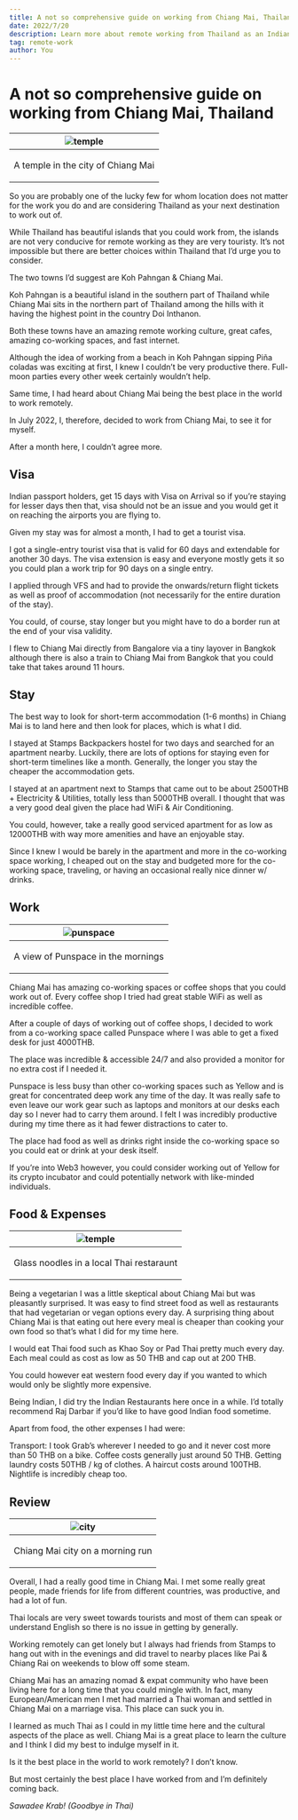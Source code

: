 ```yaml
---
title: A not so comprehensive guide on working from Chiang Mai, Thailand
date: 2022/7/20
description: Learn more about remote working from Thailand as an Indian.
tag: remote-work
author: You
---
```


# A not so comprehensive guide on working from Chiang Mai, Thailand

| ![temple](../../images/chiangmai/temple.jpeg) |
| :-------------------------------------------: |
|   <p>A temple in the city of Chiang Mai</p>   |

So you are probably one of the lucky few for whom location does not matter for the work you do and are considering Thailand as your next destination to work out of.

While Thailand has beautiful islands that you could work from, the islands are not very conducive for remote working as they are very touristy. It’s not impossible but there are better choices within Thailand that I’d urge you to consider.

The two towns I’d suggest are Koh Pahngan & Chiang Mai.

Koh Pahngan is a beautiful island in the southern part of Thailand while Chiang Mai sits in the northern part of Thailand among the hills with it having the highest point in the country Doi Inthanon.

Both these towns have an amazing remote working culture, great cafes, amazing co-working spaces, and fast internet.

Although the idea of working from a beach in Koh Pahngan sipping Piña coladas was exciting at first, I knew I couldn’t be very productive there. Full-moon parties every other week certainly wouldn’t help.

Same time, I had heard about Chiang Mai being the best place in the world to work remotely.

In July 2022, I, therefore, decided to work from Chiang Mai, to see it for myself.

After a month here, I couldn’t agree more.

## Visa

Indian passport holders, get 15 days with Visa on Arrival so if you’re staying for lesser days then that, visa should not be an issue and you would get it on reaching the airports you are flying to.

Given my stay was for almost a month, I had to get a tourist visa.

I got a single-entry tourist visa that is valid for 60 days and extendable for another 30 days. The visa extension is easy and everyone mostly gets it so you could plan a work trip for 90 days on a single entry.

I applied through VFS and had to provide the onwards/return flight tickets as well as proof of accommodation (not necessarily for the entire duration of the stay).

You could, of course, stay longer but you might have to do a border run at the end of your visa validity.

I flew to Chiang Mai directly from Bangalore via a tiny layover in Bangkok although there is also a train to Chiang Mai from Bangkok that you could take that takes around 11 hours.

## Stay

The best way to look for short-term accommodation (1-6 months) in Chiang Mai is to land here and then look for places, which is what I did.

I stayed at Stamps Backpackers hostel for two days and searched for an apartment nearby. Luckily, there are lots of options for staying even for short-term timelines like a month. Generally, the longer you stay the cheaper the accommodation gets.

I stayed at an apartment next to Stamps that came out to be about 2500THB + Electricity & Utilities, totally less than 5000THB overall. I thought that was a very good deal given the place had WiFi & Air Conditioning.

You could, however, take a really good serviced apartment for as low as 12000THB with way more amenities and have an enjoyable stay.

Since I knew I would be barely in the apartment and more in the co-working space working, I cheaped out on the stay and budgeted more for the co-working space, traveling, or having an occasional really nice dinner w/ drinks.

## Work

| ![punspace](../../images/chiangmai/punspace.jpeg) |
| :-----------------------------------------------: |
|     <p>A view of Punspace in the mornings</p>     |

Chiang Mai has amazing co-working spaces or coffee shops that you could work out of. Every coffee shop I tried had great stable WiFi as well as incredible coffee.

After a couple of days of working out of coffee shops, I decided to work from a co-working space called Punspace where I was able to get a fixed desk for just 4000THB.

The place was incredible & accessible 24/7 and also provided a monitor for no extra cost if I needed it.

Punspace is less busy than other co-working spaces such as Yellow and is great for concentrated deep work any time of the day. It was really safe to even leave our work gear such as laptops and monitors at our desks each day so I never had to carry them around. I felt I was incredibly productive during my time there as it had fewer distractions to cater to.

The place had food as well as drinks right inside the co-working space so you could eat or drink at your desk itself.

If you’re into Web3 however, you could consider working out of Yellow for its crypto incubator and could potentially network with like-minded individuals.

## Food & Expenses

|   ![temple](../../images/chiangmai/food.jpeg)   |
| :---------------------------------------------: |
| <p>Glass noodles in a local Thai restaraunt</p> |

Being a vegetarian I was a little skeptical about Chiang Mai but was pleasantly surprised. It was easy to find street food as well as restaurants that had vegetarian or vegan options every day. A surprising thing about Chiang Mai is that eating out here every meal is cheaper than cooking your own food so that’s what I did for my time here.

I would eat Thai food such as Khao Soy or Pad Thai pretty much every day. Each meal could as cost as low as 50 THB and cap out at 200 THB.

You could however eat western food every day if you wanted to which would only be slightly more expensive.

Being Indian, I did try the Indian Restaurants here once in a while. I’d totally recommend Raj Darbar if you’d like to have good Indian food sometime.

Apart from food, the other expenses I had were:

Transport: I took Grab’s wherever I needed to go and it never cost more than 50 THB on a bike.
Coffee costs generally just around 50 THB.
Getting laundry costs 50THB / kg of clothes.
A haircut costs around 100THB.
Nightlife is incredibly cheap too.

## Review

| ![city](../../images/chiangmai/city.webp) |
| :---------------------------------------: |
|  <p>Chiang Mai city on a morning run</p>  |

Overall, I had a really good time in Chiang Mai. I met some really great people, made friends for life from different countries, was productive, and had a lot of fun.

Thai locals are very sweet towards tourists and most of them can speak or understand English so there is no issue in getting by generally.

Working remotely can get lonely but I always had friends from Stamps to hang out with in the evenings and did travel to nearby places like Pai & Chiang Rai on weekends to blow off some steam.

Chiang Mai has an amazing nomad & expat community who have been living here for a long time that you could mingle with. In fact, many European/American men I met had married a Thai woman and settled in Chiang Mai on a marriage visa. This place can suck you in.

I learned as much Thai as I could in my little time here and the cultural aspects of the place as well. Chiang Mai is a great place to learn the culture and I think I did my best to indulge myself in it.

Is it the best place in the world to work remotely? I don’t know.

But most certainly the best place I have worked from and I’m definitely coming back.

<i>Sawadee Krab! (Goodbye in Thai) </i>
